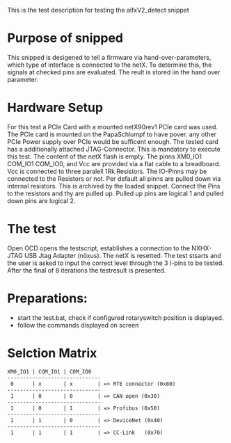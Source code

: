 This is the test description for testing the aifxV2_detect snippet

# Purpose of snipped
This snipped is desigened to tell a firmware via hand-over-parameters, which
type of interface is connected to the netX. To determine this,
the signals at checked pins are evaluated. The reult is stored iin the hand over parameter.

# Hardware Setup
For this test a PCIe Card with a mounted netX90rev1 PCIe card was used.
The PCIe card is mounted on the PapaSchlumpf to have pover. any other PCIe Power supply over PCIe 
would be sufficent enough. The tested card has a additionally attached JTAG-Connector. This is mandatory to
execute this test. 
The content of the netX flash is empty.
The pinns XM0_IO1  COM_IO1  COM_IO0, and Vcc are provided via a flat cable to a breadboard.
Vcc is connected to three paralell 1Rk Resistors. The IO-Pinns may be connected to the Resistors or not.
Per default all pinns are pulled down via internal resistors. This is archived by the loaded snippet.
Connect the Pins to the resistors and thy are pulled up. Pulled up pins are logical 1 and pulled
down pins are logical 2.

# The test
Open OCD opens the testscript, establishes a connection to the NXHX-JTAG USB Jtag Adapter (nöxus).
The netX is resetted. The test stsarts and the user is asked to input the correct level through the
3 I-pins to be tested. After the final of 8 iterations the testresult is presented.

# Preparations:
- start the test.bat, check if configured rotaryswitch position is displayed.
- follow the commands displayed on screen


# Selction Matrix

    XM0_IO1 | COM_IO1 | COM_IO0
    ------------------------------
     0      | x       | x        | => RTE connector (0x80)
    ------------------------------
     1      | 0       | 0        | => CAN open (0x30)
    ------------------------------
     1      | 0       | 1        | => Profibus (0x50)
    ------------------------------
     1      | 1       | 0        | => DeviceNet (0x40)
    ------------------------------
     1      | 1       | 1        | => CC-Link   (0x70)